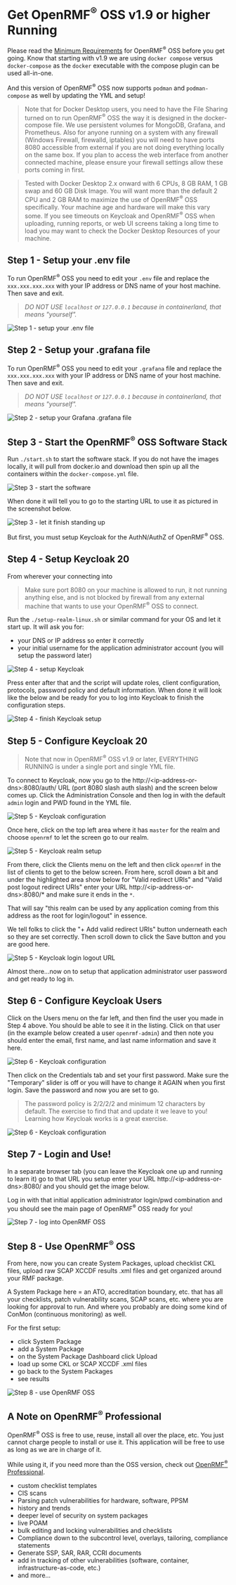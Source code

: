# Get OpenRMF<sup>&reg;</sup> OSS v1.9 or higher Running
Please read the [Minimum Requirements](./minimim-requirements.md) for OpenRMF<sup>&reg;</sup> OSS before you get going.  Know that starting with v1.9 we are using `docker compose` versus `docker-compose` as the `docker` executable with the compose plugin can be used all-in-one. 

And this version of OpenRMF<sup>&reg;</sup> OSS now supports `podman` and `podman-compose` as well by updating the YML and setup!

> Note that for Docker Desktop users, you need to have the File Sharing turned on to run OpenRMF<sup>&reg;</sup> OSS the way it is designed in the docker-compose file. We use persistent volumes for MongoDB, Grafana, and Prometheus. Also for anyone running on a system with any firewall (Windows Firewall, firewalld, iptables) you will need to have ports 8080 accessible from external if you are not doing everything locally on the same box. If you plan to access the web interface from another connected machine, please ensure your firewall settings allow these ports coming in first.

> Tested with Docker Desktop 2.x onward with 6 CPUs, 8 GB RAM, 1 GB swap and 60 GB Disk Image. You will want more than the default 2 CPU and 2 GB RAM to maximize the use of OpenRMF<sup>&reg;</sup> OSS specifically. Your machine age and hardware will make this vary some. If you see timeouts on Keycloak and OpenRMF<sup>&reg;</sup> OSS when uploading, running reports, or web UI screens taking a long time to load you may want to check the Docker Desktop Resources of your machine.

## Step 1 - Setup your .env file
To run OpenRMF<sup>&reg;</sup> OSS you need to edit your `.env` file and replace the `xxx.xxx.xxx.xxx` with your IP address or DNS name of your host machine. Then save and exit. 

> *_DO NOT USE `localhost` or `127.0.0.1` because in containerland, that means "yourself"._*

![Step 1 - setup your .env file](./img/install/step1-env.png?raw=true)

## Step 2 - Setup your .grafana file
To run OpenRMF<sup>&reg;</sup> OSS you need to edit your `.grafana` file and replace the `xxx.xxx.xxx.xxx` with your IP address or DNS name of your host machine. Then save and exit. 

> *_DO NOT USE `localhost` or `127.0.0.1` because in containerland, that means "yourself"._*

![Step 2 - setup your Grafana .grafana file](./img/install/step2-grafana.png?raw=true)

## Step 3 - Start the OpenRMF<sup>&reg;</sup> OSS Software Stack
Run `./start.sh` to start the software stack. If you do not have the images locally, it will pull from docker.io and download then spin up all the containers within the `docker-compose.yml` file.

![Step 3 - start the software](./img/install/step3-start.png?raw=true)

When done it will tell you to go to the starting URL to use it as pictured in the screenshot below. 

![Step 3 - let it finish standing up](./img/install/step3-finishrunning.png?raw=true)

But first, you must setup Keycloak for the AuthN/AuthZ of OpenRMF<sup>&reg;</sup> OSS. 

## Step 4 - Setup Keycloak 20
From wherever your connecting into 

> Make sure port 8080 on your machine is allowed to run, it not running anything else, and is not blocked by firewall from any external machine that wants to use your OpenRMF<sup>&reg;</sup> OSS to connect.

Run the `./setup-realm-linux.sh` or similar command for your OS and let it start up. It will ask you for:
* your DNS or IP address so enter it correctly
* your initial username for the application administrator account (you will setup the password later)

![Step 4 - setup Keycloak](./img/install/step4-keycloaksetup.png?raw=true)

Press enter after that and the script will update roles, client configuration, protocols, password policy and default information. When done it will look like the below and be ready for you to log into Keycloak to finish the configuration steps. 

![Step 4 - finish Keycloak setup](./img/install/step4-keycloakdone.png?raw=true)

## Step 5 - Configure Keycloak 20
> Note that now in OpenRMF<sup>&reg;</sup> OSS v1.9 or later, EVERYTHING RUNNING is under a single port and single YML file. 

To connect to Keycloak, now you go to the http://&lt;ip-address-or-dns&gt;:8080/auth/ URL (port 8080 slash auth slash) and the screen below comes up. Click the Administration Console and then log in with the default `admin` login and PWD found in the YML file. 

![Step 5 - Keycloak configuration](./img/install/step5-keycloakconfig.png?raw=true)

Once here, click on the top left area where it has `master` for the realm and choose `openrmf` to let the screen go to our realm. 

![Step 5 - Keycloak realm setup](./img/install/step5-keycloakrealm.png?raw=true)

From there, click the Clients menu on the left and then click `openrmf` in the list of clients to get to the below screen. From here, scroll down a bit and under the highlighted area show below for "Valid redirect URIs" and "Valid post logout redirect URIs" enter your URL http://&lt;ip-address-or-dns&gt;:8080/* and make sure it ends in the ` * `. 

That will say "this realm can be used by any application coming from this address as the root for login/logout" in essence. 

We tell folks to click the "+ Add valid redirect URIs" button underneath each so they are set correctly. Then scroll down to click the Save button and you are good here. 

![Step 5 - Keycloak login logout URL](./img/install/step5-keycloaklogouturl.png?raw=true)

Almost there...now on to setup that application administrator user password and get ready to log in.

## Step 6 - Configure Keycloak Users
Click on the Users menu on the far left, and then find the user you made in Step 4 above. You should be able to see it in the listing. Click on that user (in the example below created a user ` openrmf-admin `) and then note you should enter the email, first name, and last name information and save it here. 

![Step 6 - Keycloak configuration](./img/install/step6-userconfig.png?raw=true)

Then click on the Credentials tab and set your first password.  Make sure the "Temporary" slider is off or you will have to change it AGAIN when you first login. Save the password and now you are set to go.

> The password policy is 2/2/2/2 and minimum 12 characters by default. The exercise to find that and update it we leave to you! Learning how Keycloak works is a great exercise. 

![Step 6 - Keycloak configuration](./img/install/step6-userpassword.png?raw=true)

## Step 7 - Login and Use!
In a separate browser tab (you can leave the Keycloak one up and running to learn it) go to that URL you setup enter your URL http://&lt;ip-address-or-dns&gt;:8080/ and you should get the image below. 

Log in with that initial application administrator login/pwd combination and you should see the main page of OpenRMF<sup>&reg;</sup> OSS ready for you! 

![Step 7 - log into OpenRMF OSS](./img/install/step7-login.png?raw=true)

## Step 8 - Use OpenRMF<sup>&reg;</sup> OSS
From here, now you can create System Packages, upload checklist CKL files, upload raw SCAP XCCDF results .xml files and get organized around your RMF package. 

A System Package here = an ATO, accreditation boundary, etc. that has all your checklists, patch vulnerability scans, SCAP scans, etc. where you are looking for approval to run. And where you probably are doing some kind of ConMon (continuous monitoring) as well. 

For the first setup:

* click System Package
* add a System Package
* on the System Package Dashboard click Upload
* load up some CKL or SCAP XCCDF .xml files
* go back to the System Packages
* see results

![Step 8 - use OpenRMF OSS](./img/install/step8-useopenrmfoss.png?raw=true)

## A Note on OpenRMF<sup>&reg;</sup> Professional

OpenRMF<sup>&reg;</sup> OSS is free to use, reuse, install all over the place, etc. You just cannot charge people to install or use it. This application will be free to use as long as we are in charge of it. 

While using it, if you need more than the OSS version, check out <a target="_blank" href="https://www.soteriasoft.com/products/openrmf-professional.html">OpenRMF<sup>&reg;</sup> Professional</a>. 

* custom checklist templates
* CIS scans
* Parsing patch vulnerabilities for hardware, software, PPSM
* history and trends
* deeper level of security on system packages
* live POAM
* bulk editing and locking vulnerabilities and checklists
* Compliance down to the subcontrol level, overlays, tailoring, compliance statements
* Generate SSP, SAR, RAR, CCRI documents
* add in tracking of other vulnerabilities (software, container, infrastructure-as-code, etc.)
* and more...